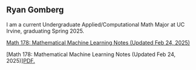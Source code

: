 ## Ryan Gomberg

I am a current Undergraduate Applied/Computational Math Major at UC Irvine, graduating Spring 2025. 

[Math 178: Mathematical Machine Learning Notes (Updated Feb 24, 2025)](https://ryangomberg.github.io/ryangomberg/Math_178_Review.pdf)

[Math 178: Mathematical Machine Learning Notes (Updated Feb 24, 2025)]<a href="https://ryangomberg.github.io/Math_178_Review.pdf" target="_blank">PDF.</a>
